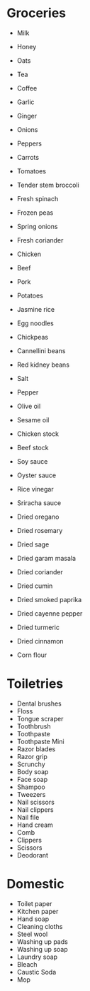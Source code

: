 # Groceries

- Milk
- Honey
- Oats
- Tea
- Coffee

- Garlic
- Ginger
- Onions
- Peppers
- Carrots
- Tomatoes
- Tender stem broccoli
- Fresh spinach
- Frozen peas
- Spring onions
- Fresh coriander
- Chicken
- Beef
- Pork

- Potatoes
- Jasmine rice
- Egg noodles
- Chickpeas
- Cannellini beans
- Red kidney beans

- Salt
- Pepper

- Olive oil
- Sesame oil
- Chicken stock
- Beef stock
- Soy sauce
- Oyster sauce
- Rice vinegar
- Sriracha sauce

- Dried oregano
- Dried rosemary
- Dried sage
- Dried garam masala
- Dried coriander
- Dried cumin
- Dried smoked paprika
- Dried cayenne pepper
- Dried turmeric
- Dried cinnamon
- Corn flour

# Toiletries

- Dental brushes
- Floss
- Tongue scraper
- Toothbrush
- Toothpaste
- Toothpaste Mini
- Razor blades
- Razor grip
- Scrunchy
- Body soap
- Face soap
- Shampoo
- Tweezers
- Nail scissors
- Nail clippers
- Nail file
- Hand cream
- Comb
- Clippers
- Scissors
- Deodorant

# Domestic

- Toilet paper
- Kitchen paper
- Hand soap
- Cleaning cloths
- Steel wool
- Washing up pads
- Washing up soap
- Laundry soap
- Bleach
- Caustic Soda
- Mop
